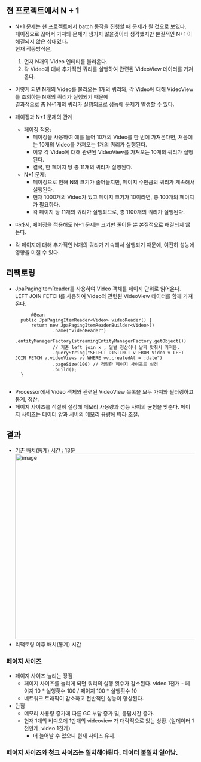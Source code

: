 ## 현 프로젝트에서 N + 1

- N+1 문제는 현 프로젝트에서 batch 동작을 진행할 때 문제가 될 것으로 보였다.</br>
  페이징으로 끊어서 가져와 문제가 생기지 않을것이라 생각했지만 본질적인 N+1 이 해결되지 않은 상태였다.</br>
  현재 작동방식은,
  1.	먼저 N개의 Video 엔티티를 불러온다.
  2.	각 Video에 대해 추가적인 쿼리를 실행하여 관련된 VideoView 데이터를 가져온다.

- 이렇게 되면 N개의 Video를 불러오는 1개의 쿼리와, 각 Video에 대해 VideoView를 조회하는 N개의 쿼리가 실행되기 때문에</br>
  결과적으로 총 N+1개의 쿼리가 실행되므로 성능에 문제가 발생할 수 있다.

- 페이징과 N+1 문제의 관계
  - 페이징 적용:
    - 페이징을 사용하여 예를 들어 10개의 Video를 한 번에 가져온다면, 처음에는 10개의 Video를 가져오는 1개의 쿼리가 실행된다.
    -	이후 각 Video에 대해 관련된 VideoView를 가져오는 10개의 쿼리가 실행된다.
    -	결국, 한 페이지 당 총 11개의 쿼리가 실행된다.
  -	N+1 문제:</br>
    - 페이징으로 인해 N의 크기가 줄어들지만, 페이지 수만큼의 쿼리가 계속해서 실행된다.
    - 현재 1000개의 Video가 있고 페이지 크기가 10이라면, 총 100개의 페이지가 필요하다.
    -  각 페이지 당 11개의 쿼리가 실행되므로, 총 1100개의 쿼리가 실행된다.

- 따라서, 페이징을 적용해도 N+1 문제는 크기만 줄어들 뿐 본질적으로 해결되지 않는다. 
- 각 페이지에 대해 추가적인 N개의 쿼리가 계속해서 실행되기 때문에, 여전히 성능에 영향을 미칠 수 있다.

## 리팩토링
- JpaPagingItemReader를 사용하여 Video 객체를 페이지 단위로 읽어온다. </br>
  LEFT JOIN FETCH를 사용하여 Video와 관련된 VideoView 데이터를 함께 가져온다.
  ```
        @Bean
    public JpaPagingItemReader<Video> videoReader() {
        return new JpaPagingItemReaderBuilder<Video>()
                .name("videoReader")
                .entityManagerFactory(streamingEntityManagerFactory.getObject())
                // 기존 left join x , 일별 정산이니 날짜 맞춰서 가져옴.
                .queryString("SELECT DISTINCT v FROM Video v LEFT JOIN FETCH v.videoViews vv WHERE vv.createdAt = :date")
                .pageSize(100) // 적절한 페이지 사이즈로 설정
                .build();
    }

  
  ```
- Processor에서 Video 객체와 관련된 VideoView 목록을 모두 가져와 필터링하고 통계, 정산.
- 페이지 사이즈를 적절히 설정해 메모리 사용량과 성능 사이의 균형을 맞춘다. 페이지 사이즈는 데이터 양과 서버의 메모리 용량에 따라 조절.

## 결과
- 기존 배치(통계) 시간 : 13분 </br>
  <img width="496" alt="image" src="https://github.com/user-attachments/assets/f34e8073-106b-49fa-82eb-1b9a6be9e02b">
- 리팩토링 이후 배치(통계) 시간


### 페이지 사이즈
- 페이지 사이즈 늘리는 장점
  - 페이지 사이즈를 늘리게 되면 쿼리의 실행 횟수가 감소된다. video 1천개 - 페이지 10 * 실행횟수 100 / 페이지 100 * 실행횟수 10
  - 네트워크 트래픽이 감소하고 전반적인 성능이 향상된다.
- 단점
  - 메모리 사용량 증가에 따른 GC 부담 증가 및, 응답시간 증가.
  - 현재 1개의 비디오에 1만개의 videoview 가 대략적으로 있는 상황. (일데이터 1천만개, video 1천개)
    - 더 늘어날 수 있으니 현재 사이즈 유지.
### 페이지 사이즈와 청크 사이즈는 일치해야된다. 데이터 불일치 일어남.







